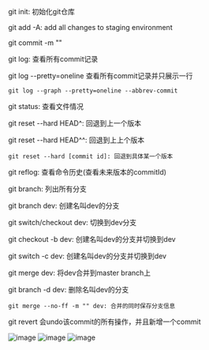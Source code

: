 git init: 初始化git仓库

git add -A: add all changes to staging environment

git commit -m ""

git log: 查看所有commit记录

git log --pretty=oneline 查看所有commit记录并只展示一行

```
git log --graph --pretty=oneline --abbrev-commit
```

git status: 查看文件情况

git reset --hard HEAD^: 回退到上一个版本

git reset --hard HEAD^^: 回退到上上个版本

```
git reset --hard [commit id]: 回退到具体某一个版本
```



git reflog: 查看命令历史(查看未来版本的commitId)

git branch: 列出所有分支

git branch dev: 创建名叫dev的分支

git switch/checkout dev: 切换到dev分支

git checkout -b dev: 创建名叫dev的分支并切换到dev

git switch -c dev: 创建名叫dev的分支并切换到dev

git merge dev: 将dev合并到master branch上

git branch -d dev: 删除名叫dev的分支

```
git merge --no-ff -m "" dev: 合并的同时保存分支信息
```

git revert <SHA> 会undo该commit的所有操作，并且新增一个commit
  
  ![image](https://user-images.githubusercontent.com/52194032/147456814-6db181ee-1f8e-4ec7-b93c-3e72be9519c2.png)
![image](https://user-images.githubusercontent.com/52194032/147456937-c86918bd-b434-4f84-baa0-9ee62adfc061.png)
![image](https://user-images.githubusercontent.com/52194032/147456946-fdf535af-eb65-4ea0-9aa9-b5f832beba5e.png)

